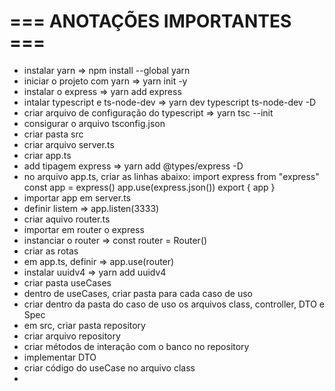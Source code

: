 # === ANOTAÇÕES IMPORTANTES ===

- instalar yarn => npm install --global yarn
- iniciar o projeto com yarn => yarn init -y
- instalar o express => yarn add express
- intalar typescript e ts-node-dev => yarn dev typescript ts-node-dev -D
- criar  arquivo de configuração do typescript => yarn tsc --init
- consigurar o arquivo tsconfig.json
- criar pasta src
- criar arquivo server.ts
- criar app.ts
- add tipagem express => yarn add @types/express -D
- no arquivo app.ts, criar as linhas abaixo:
    import express from "express"
    const app = express()
    app.use(express.json())
    export { app }
- importar app em server.ts
- definir listem => app.listen(3333)
- criar aquivo router.ts
- importar em router o express
- instanciar o router => const router = Router()
- criar as rotas
- em app.ts, definir => app.use(router)
- instalar uuidv4 => yarn add uuidv4
- criar pasta useCases
- dentro de useCases, criar pasta para cada caso de uso
- criar dentro da pasta do caso de uso os arquivos class, controller, DTO e Spec
- em src, criar pasta repository
- criar arquivo repository
- criar métodos de interação com o banco no repository
- implementar DTO
- criar código do useCase no arquivo class
- 
